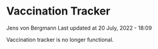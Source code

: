 Vaccination Tracker
================
Jens von Bergmann
Last updated at 20 July, 2022 - 18:09

Vaccination tracker is no longer functional.
